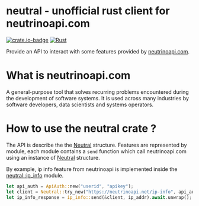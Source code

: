 # neutral - unofficial rust client for neutrinoapi.com

[![crate.io-badge](https://img.shields.io/badge/crate.io-neutral-blue)](https://crates.io/crates/neutral)
[![Rust](https://github.com/Diskyver/neutrinoapi/actions/workflows/rust.yaml/badge.svg)](https://github.com/Diskyver/neutrinoapi/actions/workflows/rust.yaml)

Provide an API to interact with some features provided by [neutrinoapi.com](https://www.neutrinoapi.com).

# What is neutrinoapi.com
A general-purpose tool that solves recurring problems encountered during the development of software systems. It is used across many industries by software developers, data scientists and systems operators. 


# How to use the neutral crate ? 
The API is describe the the [Neutral](./struct.Neutral.html) structure. 
Features are represented by module, each module contains a `send` function which call neutrinoapi.com using an instance of [Neutral](./struct.Neutral.html) structure.

By example, ip info feature from neutrinoapi is implemented inside the [neutral::ip_info](./ip_info/index.html) module.

```rust
let api_auth = ApiAuth::new("userid", "apikey");
let client = Neutral::try_new("https://neutrinoapi.net/ip-info", api_auth).unwrap();
let ip_info_response = ip_info::send(&client, ip_addr).await.unwrap();
```